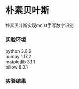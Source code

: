 # 朴素贝叶斯
朴素贝叶斯实现mnist手写数字识别

### 实验环境
python 3.6.9 <br>
numpy 1.17.2 <br>
matplotlib 3.1.1 <br>
pillow 8.0.1 <br>

### 实验结果
